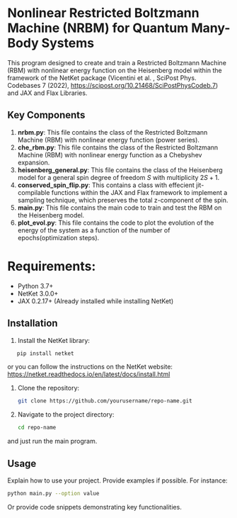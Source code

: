 
# Nonlinear Restricted Boltzmann Machine (NRBM) for Quantum Many-Body Systems

This program designed to create and train a Restricted Boltzmann Machine (RBM) with nonlinear energy function on the Heisenberg model within the framework of the NetKet package (Vicentini et al. , SciPost Phys. Codebases 7 (2022), https://scipost.org/10.21468/SciPostPhysCodeb.7) and JAX and Flax Libraries.

## Key Components

1. **nrbm.py**: This file contains the class of the Restricted Boltzmann Machine (RBM) with nonlinear energy function (power series).
2. **che_rbm.py**: This file contains the class  of the Restricted Boltzmann Machine (RBM) with nonlinear energy function as a Chebyshev expansion.
3. **heisenberg_general.py**: This file contains the class of the Heisenberg model for a general spin degree of freedom $S$ with multiplicity $2S+1$.
4. **conserved_spin_flip.py**: This contains a class with effecient jit-compilable functions  within the JAX and Flax framework to implement a sampling technique, which preserves the total z-component of the spin.
5. **main.py**: This file contains the main code to train and test the RBM on the Heisenberg model.
6. **plot_evol.py**: This file contains the code to plot the evolution of the energy of the system as a function of the number of epochs(optimization steps).

# Requirements:

- Python 3.7+
- NetKet 3.0.0+
- JAX 0.2.17+ (Already installed while installing NetKet)


## Installation

1. Install the NetKet library:
```bash
   pip install netket
   ```
   or you can follow the instructions on the NetKet website: https://netket.readthedocs.io/en/latest/docs/install.html

1. Clone the repository:
   ```bash
   git clone https://github.com/yourusername/repo-name.git
   ```
   
2. Navigate to the project directory:
   ```bash
   cd repo-name
   ```
and just run the main program.

## Usage

Explain how to use your project. Provide examples if possible. For instance:

```bash
python main.py --option value
```

Or provide code snippets demonstrating key functionalities.

